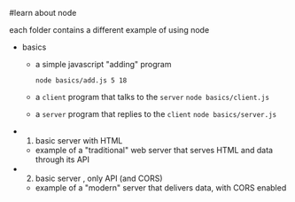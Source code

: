 #learn about node

each folder contains a different example of using node

- basics

  - a simple javascript "adding" program

    `node basics/add.js 5 18`

  - a `client` program that talks to the `server`
    `node basics/client.js`
  - a `server` program that replies to the `client`
    `node basics/server.js`

- 1. basic server with HTML
  - example of a "traditional" web server that serves HTML and data through its API
- 2. basic server , only API (and CORS)
  - example of a "modern" server that delivers data, with CORS enabled
